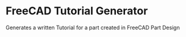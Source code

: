 # FreeCAD Tutorial Generator

Generates a written Tutorial for a part created in FreeCAD Part Design
